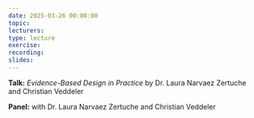 ```yaml
---
date: 2025-03-26 00:00:00
topic:
lecturers:
type: lecture
exercise:
recording:
slides:
---
```


**Talk:** _Evidence-Based Design in Practice_ by Dr. Laura Narvaez Zertuche and Christian Veddeler

**Panel:** with Dr. Laura Narvaez Zertuche and Christian Veddeler